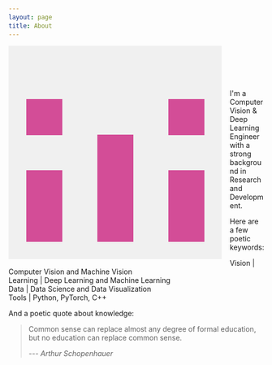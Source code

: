 ```yaml
---
layout: page
title: About
---
```


<img style="float: left; margin: 0px 16px 0px 0px;" class="profilepic" src="public/stock.png" />
<br/><br/><br/><br/><br/>
I'm a Computer Vision & Deep Learning Engineer with a strong background in Research and Development. 

Here are a few poetic keywords:

Vision \| Computer Vision and Machine Vision<br/>
Learning \| Deep Learning and Machine Learning<br/>
Data \| Data Science and Data Visualization<br/>
Tools \| Python, PyTorch, C++<br/>

And a poetic quote about knowledge:
> Common sense can replace almost any degree of formal education, but no education can replace common sense.<br/>
>
> --- <cite>Arthur Schopenhauer</cite>

<!--- Natürlicher Verstand kann fast jeden Grad von Bildung ersetzen, aber keine Bildung den natürlichen Verstand.<br/> -->
